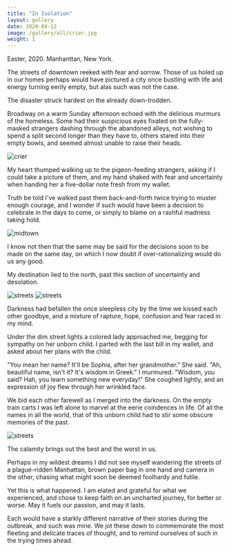 ```yaml
---
title: "In Isolation"
layout: gallery
date: 2020-04-12
image: /gallery/all/crier.jpg
weight: 1
---
```


Easter, 2020. Manhanttan, New York.


The streets of downtown reeked with fear and sorrow.
Those of us holed up in our homes perhaps would have pictured a city once bustling with life and energy turning eerily empty, but alas such was not the case.

The disaster struck hardest on the already down-trodden.

Broadway on a warm Sunday afternoon echoed with the delirious murmurs of the homeless.
Some had their suspicious eyes fixated on the fully-masked strangers dashing through the abandoned alleys, not wishing to spend a split second longer than they have to, others stared into their empty bowls, and seemed almost unable to raise their heads.

![crier](/gallery/all/crier.jpg)

My heart thumped walking up to the pigeon-feeding strangers, asking if I could take a picture of them, and my hand shaked with fear and uncertainty when handing her a five-dollar note fresh from my wallet.

Truth be told I've walked past them back-and-forth twice trying to muster enough courage, and I wonder if such would have been a decision to celebrate in the days to come, or simply to blame on a rashful madness taking hold.

![midtown](/gallery/all/pigeon-feeders.jpg)

I know not then that the same may be said for the decisions soon to be made on the same day, on which I now doubt if over-rationalizing would do us any good.

My destination lied to the north, past this section of uncertainty and desolation.

![streets](/gallery/all/streets.jpg)
![streets](/gallery/all/times-square.jpg)

Darkness had befallen the once sleepless city by the time we kissed each other goodbye, and a mixture of rapture, hope, confusion and fear raced in my mind.

Under the dim street lights a colored lady approached me, begging for sympathy on her unborn child.
I parted with the last bill in my wallet, and asked about her plans with the child.

"You mean her name? It'll be Sophia, after her grandmother." She said.
"Ah, beautiful name, isn't it? It's wisdom in Greek." I murmured.
"Wisdom, you said? Hah, you learn something new everyday!" She coughed lightly, and an expression of joy flew through her wrinkled face.

We bid each other farewell as I merged into the darkness.
On the empty train carts I was left alone to marvel at the eerie coindences in life.
Of all the names in all the world, that of this unborn child had to stir some obscure memories of the past.

![streets](/gallery/all/train-carts.jpg)

The calamity brings out the best and the worst in us.

Perhaps in my wildest dreams I did not see myself wandering the streets of a plague-ridden Manhattan, brown paper bag in one hand and camera in the other, chasing what might soon be deemed foolhardy and futile.

Yet this is what happened.
I am elated and grateful for what we experienced, and chose to keep faith on an uncharted journey, for better or worse.
May it fuels our passion, and may it lasts.


Each would have a starkly different narrative of their stories during the outbreak, and such was mine.
We jot these down to commemorate the most fleeting and delicate traces of thought, and to remind ourselves of such in the trying times ahead.
